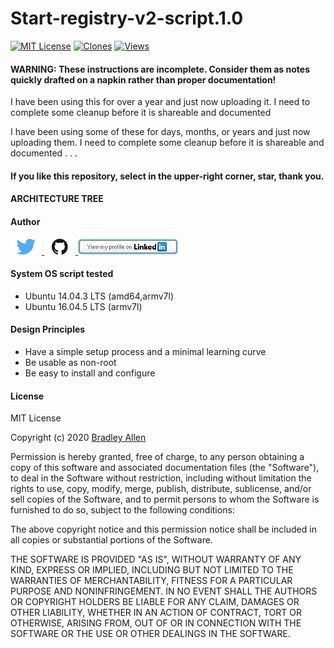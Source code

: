 # Start-registry-v2-script.1.0
[![MIT License](http://img.shields.io/badge/License-MIT-red.png)](LICENSE)
[<img alt="Clones" src="https://img.shields.io/static/v1?label=Clones&message=25&color=blue">](images/clone.table.md)
[<img alt="Views" src="https://img.shields.io/static/v1?label=Views&message=30&color=blue">](images/view.table.md)

#### WARNING: These instructions are incomplete. Consider them as notes quickly drafted on a napkin rather than proper documentation!

I have been using this for over a year and just now uploading it.  I need to complete some cleanup before it is shareable and documented


I have been using some of these for days, months, or years and just now uploading them. I need to complete some cleanup before it is shareable and documented . . .

#### If you like this repository, select in the upper-right corner, star, thank you.

#### ARCHITECTURE TREE

#### Author
[<img id="twitter" src="images/twitter.png" width="50" a="twitter.com/bradleyaustintx/">
](https://twitter.com/bradleyaustintx/)   [<img id="github" src="images/github.png" width="50" a="https://github.com/BradleyA/">
](https://github.com/BradleyA/)    [<img src="images/linkedin.png" style="max-width:100%;" >](https://www.linkedin.com/in/bradleyhallen)

#### System OS script tested
 * Ubuntu 14.04.3 LTS (amd64,armv7l)
 * Ubuntu 16.04.5 LTS (armv7l)

#### Design Principles
 * Have a simple setup process and a minimal learning curve
 * Be usable as non-root
 * Be easy to install and configure

#### License
MIT License

Copyright (c) 2020  [Bradley Allen](https://www.linkedin.com/in/bradleyhallen)

Permission is hereby granted, free of charge, to any person obtaining a copy of this software and associated documentation files (the "Software"), to deal in the Software without restriction, including without limitation the rights to use, copy, modify, merge, publish, distribute, sublicense, and/or sell copies of the Software, and to permit persons to whom the Software is furnished to do so, subject to the following conditions:

The above copyright notice and this permission notice shall be included in all copies or substantial portions of the Software.

THE SOFTWARE IS PROVIDED "AS IS", WITHOUT WARRANTY OF ANY KIND, EXPRESS OR IMPLIED, INCLUDING BUT NOT LIMITED TO THE WARRANTIES OF MERCHANTABILITY, FITNESS FOR A PARTICULAR PURPOSE AND NONINFRINGEMENT. IN NO EVENT SHALL THE AUTHORS OR COPYRIGHT HOLDERS BE LIABLE FOR ANY CLAIM, DAMAGES OR OTHER LIABILITY, WHETHER IN AN ACTION OF CONTRACT, TORT OR OTHERWISE, ARISING FROM, OUT OF OR IN CONNECTION WITH THE SOFTWARE OR THE USE OR OTHER DEALINGS IN THE SOFTWARE.
